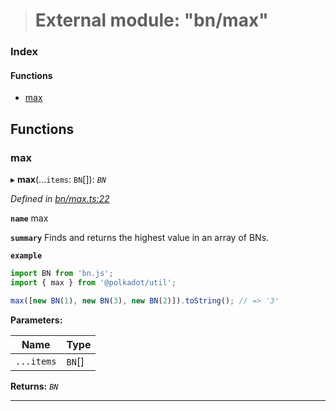 > # External module: "bn/max"

### Index

#### Functions

* [max](_bn_max_.md#max)

## Functions

###  max

▸ **max**(...`items`: `BN`[]): *`BN`*

*Defined in [bn/max.ts:22](https://github.com/polkadot-js/common/blob/0021731/packages/util/src/bn/max.ts#L22)*

**`name`** max

**`summary`** Finds and returns the highest value in an array of BNs.

**`example`** 
<BR>

```javascript
import BN from 'bn.js';
import { max } from '@polkadot/util';

max([new BN(1), new BN(3), new BN(2)]).toString(); // => '3'
```

**Parameters:**

Name | Type |
------ | ------ |
`...items` | `BN`[] |

**Returns:** *`BN`*

___